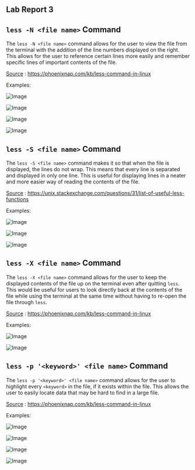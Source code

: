 ## Lab Report 3

## `less -N <file name>` Command

The `less -N <file name>` command allows for the user to view the file from the terminal with the addition of the line numbers displayed on the right.
This allows for the user to reference certain lines more easily and remember specific lines of important contents of the file.

[Source](https://phoenixnap.com/kb/less-command-in-linux) : https://phoenixnap.com/kb/less-command-in-linux

Examples:

![Image](L31.png)

![Image](L32.png)

![Image](L33.png)

![Image](L34.png)

## `less -S <file name>` Command

The `less -S <file name>` command makes it so that when the file is displayed, the lines do not wrap. This means that every line is separated and displayed in only one line.
This is useful for displaying lines in a neater and more easier way of reading the contents of the file.

[Source](https://unix.stackexchange.com/questions/31/list-of-useful-less-functions) : https://unix.stackexchange.com/questions/31/list-of-useful-less-functions

Examples:

![Image](L35.png)

![Image](L36.png)

![Image](L37.png)

## `less -X <file name>` Command

The `less -X <file name>` command allows for the user to keep the displayed contents of the file up on the terminal even after quitting `less`.
This would be useful for users to look directly back at the contents of the file while using the terminal at the same time without having to re-open the file through `less`.

[Source](https://phoenixnap.com/kb/less-command-in-linux) : https://phoenixnap.com/kb/less-command-in-linux

Examples:

![Image](L38.png)

![Image](L39.png)

## `less -p '<keyword>' <file name>` Command

The `less -p '<keyword>' <file name>` command allows for the user to highlight every `<keyword>` in the file, if it exists within the file. This allows the user
to easily locate data that may be hard to find in a large file.

[Source](https://phoenixnap.com/kb/less-command-in-linux) : https://phoenixnap.com/kb/less-command-in-linux

Examples:

![Image](L310.png)

![Image](L311.png)

![Image](L312.png)

![Image](L313.png)

